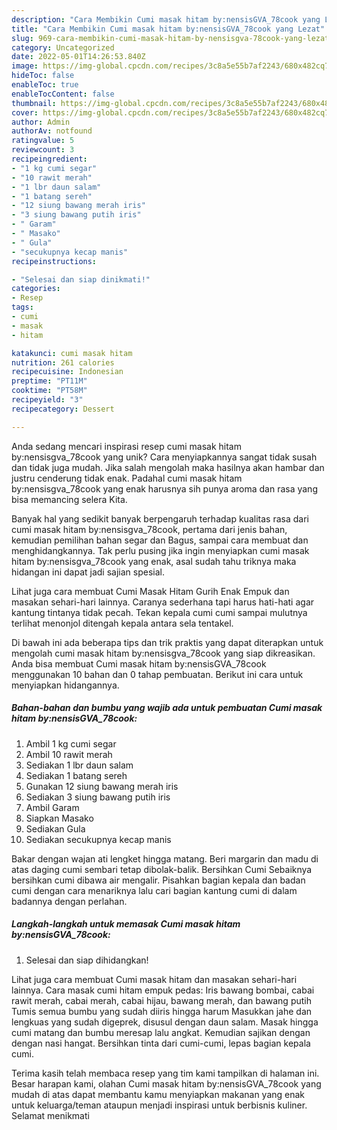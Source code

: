 ```yaml
---
description: "Cara Membikin Cumi masak hitam by:nensisGVA_78cook yang Lezat"
title: "Cara Membikin Cumi masak hitam by:nensisGVA_78cook yang Lezat"
slug: 969-cara-membikin-cumi-masak-hitam-by-nensisgva-78cook-yang-lezat
category: Uncategorized
date: 2022-05-01T14:26:53.840Z
image: https://img-global.cpcdn.com/recipes/3c8a5e55b7af2243/680x482cq70/cumi-masak-hitam-bynensisgva_78cook-foto-resep-utama.jpg
hideToc: false
enableToc: true
enableTocContent: false
thumbnail: https://img-global.cpcdn.com/recipes/3c8a5e55b7af2243/680x482cq70/cumi-masak-hitam-bynensisgva_78cook-foto-resep-utama.jpg
cover: https://img-global.cpcdn.com/recipes/3c8a5e55b7af2243/680x482cq70/cumi-masak-hitam-bynensisgva_78cook-foto-resep-utama.jpg
author: Admin
authorAv: notfound
ratingvalue: 5
reviewcount: 3
recipeingredient:
- "1 kg cumi segar"
- "10 rawit merah"
- "1 lbr daun salam"
- "1 batang sereh"
- "12 siung bawang merah iris"
- "3 siung bawang putih iris"
- " Garam"
- " Masako"
- " Gula"
- "secukupnya kecap manis"
recipeinstructions:

- "Selesai dan siap dinikmati!"
categories:
- Resep
tags:
- cumi
- masak
- hitam

katakunci: cumi masak hitam 
nutrition: 261 calories
recipecuisine: Indonesian
preptime: "PT11M"
cooktime: "PT58M"
recipeyield: "3"
recipecategory: Dessert

---
```





Anda sedang mencari inspirasi resep cumi masak hitam by:nensisgva_78cook yang unik? Cara menyiapkannya sangat tidak susah dan tidak juga mudah. Jika salah mengolah maka hasilnya akan hambar dan justru cenderung tidak enak. Padahal cumi masak hitam by:nensisgva_78cook yang enak harusnya sih punya aroma dan rasa yang bisa memancing selera Kita.





Banyak hal yang sedikit banyak berpengaruh terhadap kualitas rasa dari cumi masak hitam by:nensisgva_78cook, pertama dari jenis bahan, kemudian pemilihan bahan segar dan Bagus, sampai cara membuat dan menghidangkannya. Tak perlu pusing jika ingin menyiapkan cumi masak hitam by:nensisgva_78cook yang enak,      asal sudah tahu triknya maka hidangan ini dapat jadi sajian spesial.














Lihat juga cara membuat Cumi Masak Hitam Gurih Enak Empuk dan masakan sehari-hari lainnya. Caranya sederhana tapi harus hati-hati agar kantung tintanya tidak pecah. Tekan kepala cumi cumi sampai mulutnya terlihat menonjol ditengah kepala antara sela tentakel.






Di bawah ini ada beberapa tips dan trik praktis yang dapat diterapkan untuk mengolah cumi masak hitam by:nensisgva_78cook yang siap dikreasikan. Anda bisa membuat Cumi masak hitam by:nensisGVA_78cook menggunakan 10 bahan dan 0 tahap pembuatan. Berikut ini cara untuk menyiapkan hidangannya.

<!--inarticleads1-->

##### Bahan-bahan dan bumbu yang wajib ada untuk pembuatan Cumi masak hitam by:nensisGVA_78cook:

1. Ambil 1 kg cumi segar
1. Ambil 10 rawit merah
1. Sediakan 1 lbr daun salam
1. Sediakan 1 batang sereh
1. Gunakan 12 siung bawang merah iris
1. Sediakan 3 siung bawang putih iris
1. Ambil  Garam
1. Siapkan  Masako
1. Sediakan  Gula
1. Sediakan secukupnya kecap manis


Bakar dengan wajan ati lengket hingga matang. Beri margarin dan madu di atas daging cumi sembari tetap dibolak-balik. Bersihkan Cumi Sebaiknya bersihkan cumi dibawa air mengalir. Pisahkan bagian kepala dan badan cumi dengan cara menariknya lalu cari bagian kantung cumi di dalam badannya dengan perlahan. 

<!--inarticleads2-->

##### Langkah-langkah untuk memasak Cumi masak hitam by:nensisGVA_78cook:


1. Selesai dan siap dihidangkan!

Lihat juga cara membuat Cumi masak hitam dan masakan sehari-hari lainnya. Cara masak cumi hitam empuk pedas: Iris bawang bombai, cabai rawit merah, cabai merah, cabai hijau, bawang merah, dan bawang putih Tumis semua bumbu yang sudah diiris hingga harum Masukkan jahe dan lengkuas yang sudah digeprek, disusul dengan daun salam. Masak hingga cumi matang dan bumbu meresap lalu angkat. Kemudian sajikan dengan dengan nasi hangat. Bersihkan tinta dari cumi-cumi, lepas bagian kepala cumi. 

Terima kasih telah membaca resep yang tim kami tampilkan di halaman ini. Besar harapan kami, olahan Cumi masak hitam by:nensisGVA_78cook yang mudah di atas dapat membantu kamu menyiapkan makanan yang enak untuk keluarga/teman ataupun menjadi inspirasi untuk berbisnis kuliner. Selamat menikmati
